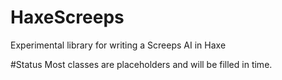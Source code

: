 # HaxeScreeps
Experimental library for writing a Screeps AI in Haxe

#Status
Most classes are placeholders and will be filled in time.
